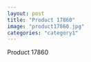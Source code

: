 ```yaml
---
layout: post
title: "Product 17860"
image: "product17860.jpg"
categories: "category1"
---
```

Product 17860
